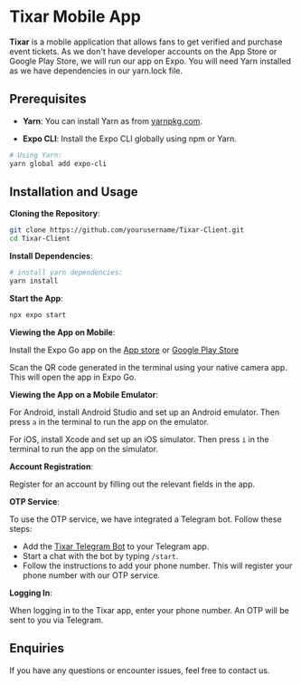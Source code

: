 # Tixar Mobile App

**Tixar** is a mobile application that allows fans to get verified and purchase event tickets. As we don't have developer accounts on the App Store or Google Play Store, we will run our app on Expo. You will need Yarn installed as we have dependencies in our yarn.lock file.

## Prerequisites

- **Yarn**: You can install Yarn as from [yarnpkg.com](https://classic.yarnpkg.com/en/docs/install).

- **Expo CLI**: Install the Expo CLI globally using npm or Yarn.

```bash
# Using Yarn:
yarn global add expo-cli
```

## Installation and Usage

**Cloning the Repository**:

```bash
git clone https://github.com/yourusername/Tixar-Client.git
cd Tixar-Client
```

**Install Dependencies**:

```bash
# install yarn dependencies:
yarn install
```

**Start the App**:

```bash
npx expo start
```

**Viewing the App on Mobile**:

Install the Expo Go app on the [App store](https://apps.apple.com/sg/app/expo-go/id982107779) or [Google Play Store](https://play.google.com/store/apps/details?id=host.exp.exponent&pcampaignid=web_share)

Scan the QR code generated in the terminal using your native camera app. This will open the app in Expo Go.

**Viewing the App on a Mobile Emulator**:

For Android, install Android Studio and set up an Android emulator. Then press `a` in the terminal to run the app on the emulator.

For iOS, install Xcode and set up an iOS simulator. Then press `i` in the terminal to run the app on the simulator.

**Account Registration**:

Register for an account by filling out the relevant fields in the app.

**OTP Service**:

To use the OTP service, we have integrated a Telegram bot. Follow these steps:

- Add the [Tixar Telegram Bot](https://t.me/Tixar_bot) to your Telegram app.
- Start a chat with the bot by typing `/start`.
- Follow the instructions to add your phone number. This will register your phone number with our OTP service.

**Logging In**:

When logging in to the Tixar app, enter your phone number. An OTP will be sent to you via Telegram.

## Enquiries

If you have any questions or encounter issues, feel free to contact us.


